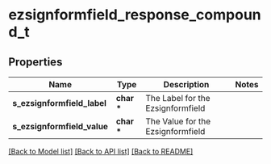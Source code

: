 # ezsignformfield_response_compound_t

## Properties
Name | Type | Description | Notes
------------ | ------------- | ------------- | -------------
**s_ezsignformfield_label** | **char \*** | The Label for the Ezsignformfield | 
**s_ezsignformfield_value** | **char \*** | The Value for the Ezsignformfield | 

[[Back to Model list]](../README.md#documentation-for-models) [[Back to API list]](../README.md#documentation-for-api-endpoints) [[Back to README]](../README.md)


